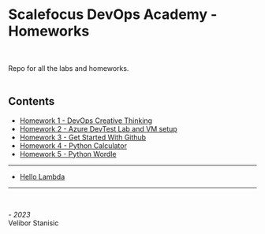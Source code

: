 # Scalefocus DevOps Academy - Homeworks
<br/>

Repo for all the labs and homeworks.  
<br/>

## Contents
* [Homework 1 - DevOps Creative Thinking](https://github.com/NeonHermit/sa-homeworks/tree/main/Homework%201)
* [Homework 2 - Azure DevTest Lab and VM setup](https://github.com/NeonHermit/sa-homeworks/tree/main/Homework%202)
* [Homework 3 - Get Started With Github](https://github.com/NeonHermit/sa-homeworks/tree/main/Homework%203)
* [Homework 4 - Python Calculator](https://github.com/NeonHermit/sa-homeworks/tree/main/Homework%204)
* [Homework 5 - Python Wordle](https://github.com/NeonHermit/sa-homeworks/tree/main/Homework%205)
---
  * [Hello Lambda](https://github.com/NeonHermit/sa-homeworks/tree/main/Hello%20Lambda)
---

<br/>

*- 2023*  
Velibor Stanisic

